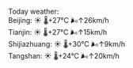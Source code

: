 Today weather:  
Beijing: ☀️   🌡️+27°C 🌬️↑26km/h  
Tianjin: ☀️   🌡️+27°C 🌬️↑15km/h  
Shijiazhuang: ☀️   🌡️+30°C 🌬️↑9km/h  
Tangshan: ☀️   🌡️+24°C 🌬️↑20km/h  
